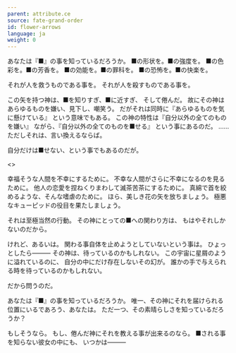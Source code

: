 ```yaml
---
parent: attribute.ce
source: fate-grand-order
id: flower-arrows
language: ja
weight: 0
---
```


あなたは『■』の事を知っているだろうか。
■の形状を。■の強度を。
■の色彩を。■の芳香を。
■の効能を。■の罪科を。
■の恐怖を。■の快楽を。

それが人を救うものである事を。
それが人を殺すものである事を。

この矢を持つ神は、■を知りすぎ、■に近すぎ、
そして倦んだ。
故にその神はあらゆるものを嫌い、見下し、嘲笑う。
だがそれは同時に『あらゆるものを気に懸けている』
という意味でもある。
この神の特性は『自分以外の全てのものを嫌い』
ながら、『自分以外の全てのものを■せる』
という事にあるのだ。
……ただしそれは、言い換えるならば。

自分だけは■せない、という事でもあるのだが。

<>

幸福そうな人間を不幸にするために。
不幸な人間がさらに不幸になるのを見るために。
他人の恋愛を捏ねくりまわして滅茶苦茶にするために。
真綿で首を絞めるような、そんな嗜虐のために。
ほら、美しき花の矢を放ちましょう。
極悪なキューピッドの役目を果たしましょう。

それは至極当然の行動。
その神にとっての■への関わり方は、
もはやそれしかないのだから。

けれど、あるいは。
関わる事自体を止めようとしていないという事は。
ひょっとしたら―――
その神は、待っているのかもしれない。
この宇宙に星屑のように溢れているのに、
自分の中にだけ存在しないその幻が。
誰かの手で与えられる時を待っているのかもしれない。

だから問うのだ。

あなたは『■』の事を知っているだろうか。
唯一、その神にそれを届けられる
位置にいるであろう、あなたは。
ただ一つ、その素晴らしさを知っているだろうか？

もしそうなら。
もし、倦んだ神にそれを教える事が出来るのなら。
■される事を知らない彼女の中にも、
いつかは―――

